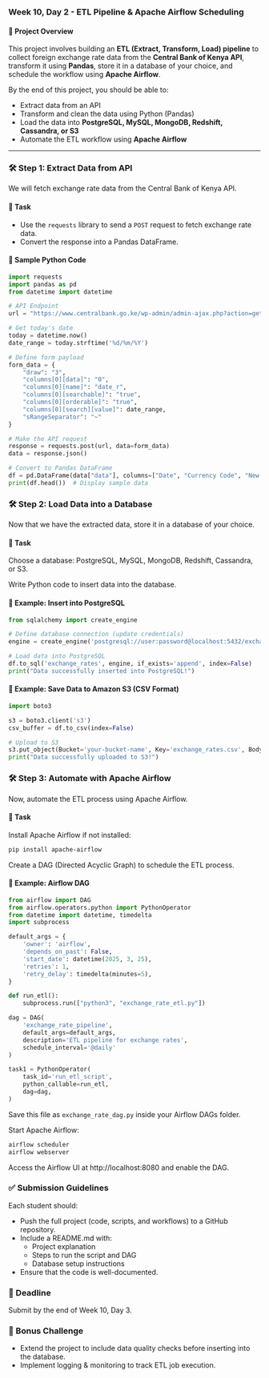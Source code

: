 
### **Week 10, Day 2 - ETL Pipeline & Apache Airflow Scheduling**

#### **📌 Project Overview**
This project involves building an **ETL (Extract, Transform, Load) pipeline** to collect foreign exchange rate data from the **Central Bank of Kenya API**, transform it using **Pandas**, store it in a database of your choice, and schedule the workflow using **Apache Airflow**.

By the end of this project, you should be able to:
- Extract data from an API
- Transform and clean the data using Python (Pandas)
- Load the data into **PostgreSQL, MySQL, MongoDB, Redshift, Cassandra, or S3**
- Automate the ETL workflow using **Apache Airflow**

---

### **🛠 Step 1: Extract Data from API**
We will fetch exchange rate data from the Central Bank of Kenya API.

#### **📌 Task**
- Use the `requests` library to send a `POST` request to fetch exchange rate data.
- Convert the response into a Pandas DataFrame.

#### **🔹 Sample Python Code**
```python
import requests
import pandas as pd
from datetime import datetime

# API Endpoint
url = "https://www.centralbank.go.ke/wp-admin/admin-ajax.php?action=get_wdtable&table_id=193"

# Get today's date
today = datetime.now()
date_range = today.strftime('%d/%m/%Y')

# Define form payload
form_data = {
    "draw": "3",
    "columns[0][data]": "0",
    "columns[0][name]": "date_r",
    "columns[0][searchable]": "true",
    "columns[0][orderable]": "true",
    "columns[0][search][value]": date_range,
    "sRangeSeparator": "~"
}

# Make the API request
response = requests.post(url, data=form_data)
data = response.json()

# Convert to Pandas DataFrame
df = pd.DataFrame(data["data"], columns=["Date", "Currency Code", "New Mean"])
print(df.head())  # Display sample data
```

### **🛠 Step 2: Load Data into a Database**
Now that we have the extracted data, store it in a database of your choice.

#### **📌 Task**
Choose a database: PostgreSQL, MySQL, MongoDB, Redshift, Cassandra, or S3.

Write Python code to insert data into the database.

#### **🔹 Example: Insert into PostgreSQL**
```python
from sqlalchemy import create_engine

# Define database connection (update credentials)
engine = create_engine('postgresql://user:password@localhost:5432/exchange_rates')

# Load data into PostgreSQL
df.to_sql('exchange_rates', engine, if_exists='append', index=False)
print("Data successfully inserted into PostgreSQL!")
```

#### **🔹 Example: Save Data to Amazon S3 (CSV Format)**
```python
import boto3

s3 = boto3.client('s3')
csv_buffer = df.to_csv(index=False)

# Upload to S3
s3.put_object(Bucket='your-bucket-name', Key='exchange_rates.csv', Body=csv_buffer)
print("Data successfully uploaded to S3!")
```

### **🛠 Step 3: Automate with Apache Airflow**
Now, automate the ETL process using Apache Airflow.

#### **📌 Task**
Install Apache Airflow if not installed:

```bash
pip install apache-airflow
```

Create a DAG (Directed Acyclic Graph) to schedule the ETL process.

#### **🔹 Example: Airflow DAG**
```python
from airflow import DAG
from airflow.operators.python import PythonOperator
from datetime import datetime, timedelta
import subprocess

default_args = {
    'owner': 'airflow',
    'depends_on_past': False,
    'start_date': datetime(2025, 3, 25),
    'retries': 1,
    'retry_delay': timedelta(minutes=5),
}

def run_etl():
    subprocess.run(["python3", "exchange_rate_etl.py"])

dag = DAG(
    'exchange_rate_pipeline',
    default_args=default_args,
    description='ETL pipeline for exchange rates',
    schedule_interval='@daily'
)

task1 = PythonOperator(
    task_id='run_etl_script',
    python_callable=run_etl,
    dag=dag,
)
```

Save this file as `exchange_rate_dag.py` inside your Airflow DAGs folder.

Start Apache Airflow:

```bash
airflow scheduler
airflow webserver
```

Access the Airflow UI at http://localhost:8080 and enable the DAG.

### **✅ Submission Guidelines**
Each student should:

- Push the full project (code, scripts, and workflows) to a GitHub repository.
- Include a README.md with:
  - Project explanation
  - Steps to run the script and DAG
  - Database setup instructions
- Ensure that the code is well-documented.

### **📅 Deadline**
Submit by the end of Week 10, Day 3.

### **🚀 Bonus Challenge**
- Extend the project to include data quality checks before inserting into the database.
- Implement logging & monitoring to track ETL job execution.
